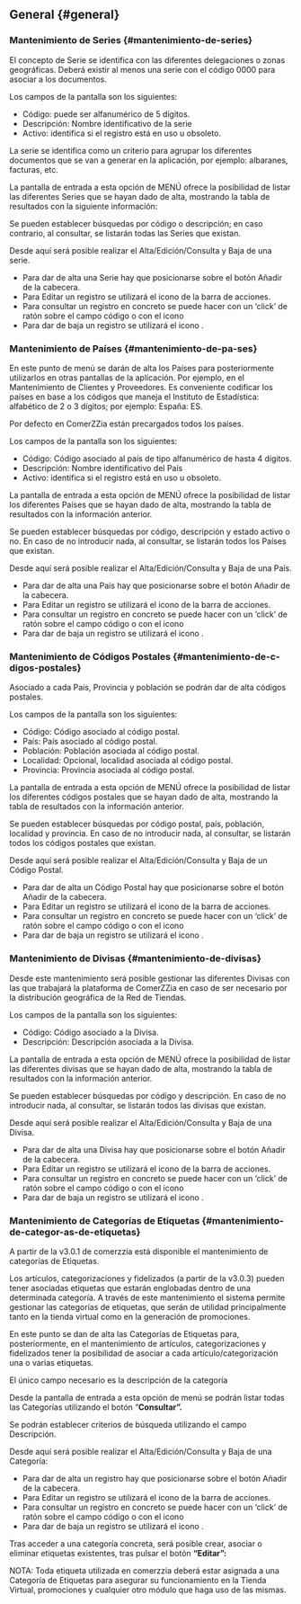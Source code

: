 ## General {#general}

### Mantenimiento de Series {#mantenimiento-de-series}

El concepto de Serie se identifica con las diferentes delegaciones o zonas geográficas. Deberá existir al menos una serie con el código 0000 para asociar a los documentos.

Los campos de la pantalla son los siguientes:

*   Código: puede ser alfanumérico de 5 dígitos.
*   Descripción: Nombre identificativo de la serie
*   Activo: identifica si el registro está en uso u obsoleto.

La serie se identifica como un criterio para agrupar los diferentes documentos que se van a generar en la aplicación, por ejemplo: albaranes, facturas, etc.

La pantalla de entrada a esta opción de MENÚ ofrece la posibilidad de listar las diferentes Series que se hayan dado de alta, mostrando la tabla de resultados con la siguiente información:

Se pueden establecer búsquedas por código o descripción; en caso contrario, al consultar, se listarán todas las Series que existan.

Desde aquí será posible realizar el Alta/Edición/Consulta y Baja de una serie.

*   Para dar de alta una Serie hay que posicionarse sobre el botón Añadir de la cabecera.
*   Para Editar un registro se utilizará el icono de la barra de acciones.
*   Para consultar un registro en concreto se puede hacer con un ‘click’ de ratón sobre el campo código o con el icono
*   Para dar de baja un registro se utilizará el icono .

### Mantenimiento de Países {#mantenimiento-de-pa-ses}

En este punto de menú se darán de alta los Países para posteriormente utilizarlos en otras pantallas de la aplicación. Por ejemplo, en el Mantenimiento de Clientes y Proveedores. Es conveniente codificar los países en base a los códigos que maneja el Instituto de Estadística: alfabético de 2 o 3 dígitos; por ejemplo: España: ES.

Por defecto en ComerZZia están precargados todos los países.

Los campos de la pantalla son los siguientes:

*   Código: Código asociado al país de tipo alfanumérico de hasta 4 dígitos.
*   Descripción: Nombre identificativo del País
*   Activo: identifica si el registro está en uso u obsoleto.

La pantalla de entrada a esta opción de MENÚ ofrece la posibilidad de listar los diferentes Países que se hayan dado de alta, mostrando la tabla de resultados con la información anterior.

Se pueden establecer búsquedas por código, descripción y estado activo o no. En caso de no introducir nada, al consultar, se listarán todos los Países que existan.

Desde aquí será posible realizar el Alta/Edición/Consulta y Baja de una País.

*   Para dar de alta una País hay que posicionarse sobre el botón Añadir de la cabecera.
*   Para Editar un registro se utilizará el icono de la barra de acciones.
*   Para consultar un registro en concreto se puede hacer con un ‘click’ de ratón sobre el campo código o con el icono
*   Para dar de baja un registro se utilizará el icono .

### Mantenimiento de Códigos Postales {#mantenimiento-de-c-digos-postales}

Asociado a cada País, Provincia y población se podrán dar de alta códigos postales.

Los campos de la pantalla son los siguientes:

*   Código: Código asociado al código postal.
*   País: País asociado al código postal.
*   Población: Población asociada al código postal.
*   Localidad: Opcional, localidad asociada al código postal.
*   Provincia: Provincia asociada al código postal.

La pantalla de entrada a esta opción de MENÚ ofrece la posibilidad de listar los diferentes códigos postales que se hayan dado de alta, mostrando la tabla de resultados con la información anterior.

Se pueden establecer búsquedas por código postal, país, población, localidad y provincia. En caso de no introducir nada, al consultar, se listarán todos los códigos postales que existan.

Desde aquí será posible realizar el Alta/Edición/Consulta y Baja de un Código Postal.

*   Para dar de alta un Código Postal hay que posicionarse sobre el botón Añadir de la cabecera.
*   Para Editar un registro se utilizará el icono de la barra de acciones.
*   Para consultar un registro en concreto se puede hacer con un ‘click’ de ratón sobre el campo código o con el icono
*   Para dar de baja un registro se utilizará el icono .

### Mantenimiento de Divisas {#mantenimiento-de-divisas}

Desde este mantenimiento será posible gestionar las diferentes Divisas con las que trabajará la plataforma de ComerZZia en caso de ser necesario por la distribución geográfica de la Red de Tiendas.

Los campos de la pantalla son los siguientes:

*   Código: Código asociado a la Divisa.
*   Descripción: Descripción asociada a la Divisa.

La pantalla de entrada a esta opción de MENÚ ofrece la posibilidad de listar las diferentes divisas que se hayan dado de alta, mostrando la tabla de resultados con la información anterior.

Se pueden establecer búsquedas por código y descripción. En caso de no introducir nada, al consultar, se listarán todos las divisas que existan.

Desde aquí será posible realizar el Alta/Edición/Consulta y Baja de una Divisa.

*   Para dar de alta una Divisa hay que posicionarse sobre el botón Añadir de la cabecera.
*   Para Editar un registro se utilizará el icono de la barra de acciones.
*   Para consultar un registro en concreto se puede hacer con un ‘click’ de ratón sobre el campo código o con el icono
*   Para dar de baja un registro se utilizará el icono .

### Mantenimiento de Categorías de Etiquetas {#mantenimiento-de-categor-as-de-etiquetas}

A partir de la v3.0.1 de comerzzia está disponible el mantenimiento de categorías de Etiquetas.

Los artículos, categorizaciones y fidelizados (a partir de la v3.0.3) pueden tener asociadas etiquetas que estarán englobadas dentro de una determinada categoría. A través de este mantenimiento el sistema permite gestionar las categorías de etiquetas, que serán de utilidad principalmente tanto en la tienda virtual como en la generación de promociones.

En este punto se dan de alta las Categorías de Etiquetas para, posteriormente, en el mantenimiento de artículos, categorizaciones y fidelizados tener la posibilidad de asociar a cada artículo/categorización una o varias etiquetas.

El único campo necesario es la descripción de la categoría

Desde la pantalla de entrada a esta opción de menú se podrán listar todas las Categorías utilizando el botón “**Consultar”.**

Se podrán establecer criterios de búsqueda utilizando el campo Descripción.

Desde aquí será posible realizar el Alta/Edición/Consulta y Baja de una Categoría:

*   Para dar de alta un registro hay que posicionarse sobre el botón Añadir de la cabecera.
*   Para Editar un registro se utilizará el icono de la barra de acciones.
*   Para consultar un registro en concreto se puede hacer con un ‘click’ de ratón sobre el campo código o con el icono
*   Para dar de baja un registro se utilizará el icono .

Tras acceder a una categoría concreta, será posible crear, asociar o eliminar etiquetas existentes, tras pulsar el botón **“Editar”:**

NOTA: Toda etiqueta utilizada en comerzzia deberá estar asignada a una Categoría de Etiquetas para asegurar su funcionamiento en la Tienda Virtual, promociones y cualquier otro módulo que haga uso de las mismas.